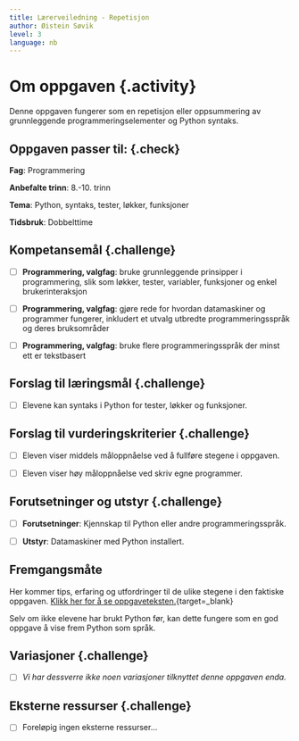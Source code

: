 ```yaml
---
title: Lærerveiledning - Repetisjon
author: Øistein Søvik
level: 3
language: nb
---
```



# Om oppgaven {.activity}

Denne oppgaven fungerer som en repetisjon eller oppsummering av grunnleggende
programmeringselementer og Python syntaks.

## Oppgaven passer til: {.check}

 __Fag__: Programmering

__Anbefalte trinn__: 8.-10. trinn

__Tema__: Python, syntaks, tester, løkker, funksjoner

__Tidsbruk__: Dobbelttime

## Kompetansemål {.challenge}

- [ ] __Programmering, valgfag__: bruke grunnleggende prinsipper i
       programmering, slik som løkker, tester, variabler, funksjoner og enkel
       brukerinteraksjon

- [ ] __Programmering, valgfag__: gjøre rede for hvordan datamaskiner og
       programmer fungerer, inkludert et utvalg utbredte programmeringsspråk og
       deres bruksområder

- [ ] __Programmering, valgfag__: bruke flere programmeringsspråk der minst ett
       er tekstbasert

## Forslag til læringsmål {.challenge}

- [ ] Elevene kan syntaks i Python for tester, løkker og funksjoner.

## Forslag til vurderingskriterier {.challenge}

- [ ] Eleven viser middels måloppnåelse ved å fullføre stegene i oppgaven.

- [ ] Eleven viser høy måloppnåelse ved skriv egne programmer.

## Forutsetninger og utstyr {.challenge}

- [ ] __Forutsetninger__: Kjennskap til Python eller andre programmeringsspråk.

- [ ] __Utstyr__: Datamaskiner med Python installert.

## Fremgangsmåte

Her kommer tips, erfaring og utfordringer til de ulike stegene i den faktiske
oppgaven. [Klikk her for å se
oppgaveteksten.](../repetisjon/repetisjon.html){target=_blank}

Selv om ikke elevene har brukt Python før, kan dette fungere som en god oppgave
å vise frem Python som språk.

## Variasjoner {.challenge}

- [ ] _Vi har dessverre ikke noen variasjoner tilknyttet denne oppgaven enda._

## Eksterne ressurser {.challenge}

- [ ] Foreløpig ingen eksterne ressurser...

